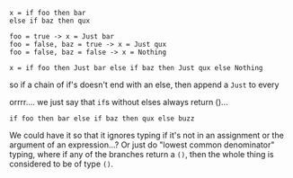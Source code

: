 ```
x = if foo then bar
else if baz then qux

foo = true -> x = Just bar
foo = false, baz = true -> x = Just qux
foo = false, baz = false -> x = Nothing

x = if foo then Just bar else if baz then Just qux else Nothing
```

so if a chain of if's doesn't end with an else, then append a `Just` to every

orrrr.... we just say that `if`s without elses always return ()...

```
if foo then bar else if baz then qux else buzz
```

We could have it so that it ignores typing if it's not in an assignment or the argument of an expression...? Or just do "lowest common denominator" typing, where if any of the branches return a `()`, then the whole thing is considered to be of type `()`.
